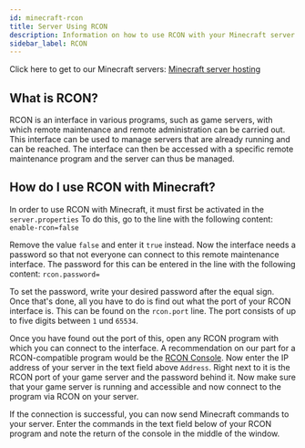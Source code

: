```yaml
---
id: minecraft-rcon
title: Server Using RCON
description: Information on how to use RCON with your Minecraft server from ZAP-Hosting to manage your server - ZAP-Hosting.com documentation
sidebar_label: RCON
---
```


Click here to get to our Minecraft servers: [Minecraft server hosting](https://zap-hosting.com/en/minecraft-server-hosting/)

## What is RCON?
RCON is an interface in various programs, such as game servers, with which remote maintenance and remote administration can be carried out. This interface can be used to manage servers that are already running and can be reached. The interface can then be accessed with a specific remote maintenance program and the server can thus be managed.

## How do I use RCON with Minecraft?
In order to use RCON with Minecraft, it must first be activated in the `server.properties`
To do this, go to the line with the following content: 
`enable-rcon=false`

Remove the value `false` and enter it `true` instead.
Now the interface needs a password so that not everyone can connect to this remote maintenance interface. The password for this can be entered in the line with the following content:
`rcon.password=`

To set the password, write your desired password after the equal sign. Once that's done, all you have to do is find out what the port of your RCON interface is. This can be found on the `rcon.port` line. The port consists of up to five digits between `1` und `65534`.

Once you have found out the port of this, open any RCON program with which you can connect to the interface. A recommendation on our part for a RCON-compatible program would be the [RCON Console](https://sourceforge.net/projects/rconconsole/).
Now enter the IP address of your server in the text field above `Address`. Right next to it is the RCON port of your game server and the password behind it. Now make sure that your game server is running and accessible and now connect to the program via RCON on your server.

If the connection is successful, you can now send Minecraft commands to your server. Enter the commands in the text field below of your RCON program and note the return of the console in the middle of the window.
